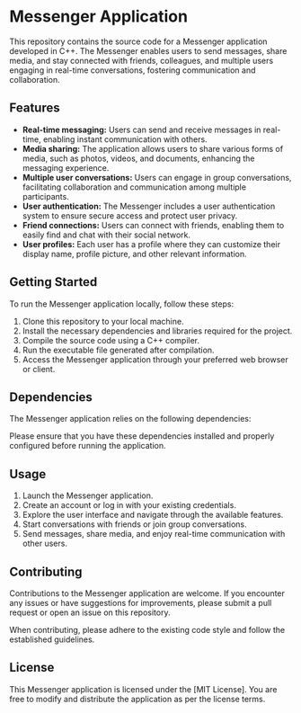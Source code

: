 # Messenger Application

This repository contains the source code for a Messenger application developed in C++. The Messenger enables users to send messages, share media, and stay connected with friends, colleagues, and multiple users engaging in real-time conversations, fostering communication and collaboration.

## Features

- **Real-time messaging:** Users can send and receive messages in real-time, enabling instant communication with others.
- **Media sharing:** The application allows users to share various forms of media, such as photos, videos, and documents, enhancing the messaging experience.
- **Multiple user conversations:** Users can engage in group conversations, facilitating collaboration and communication among multiple participants.
- **User authentication:** The Messenger includes a user authentication system to ensure secure access and protect user privacy.
- **Friend connections:** Users can connect with friends, enabling them to easily find and chat with their social network.
- **User profiles:** Each user has a profile where they can customize their display name, profile picture, and other relevant information.

## Getting Started

To run the Messenger application locally, follow these steps:

1. Clone this repository to your local machine.
2. Install the necessary dependencies and libraries required for the project.
3. Compile the source code using a C++ compiler.
4. Run the executable file generated after compilation.
5. Access the Messenger application through your preferred web browser or client.

## Dependencies

The Messenger application relies on the following dependencies:

Please ensure that you have these dependencies installed and properly configured before running the application.

## Usage

1. Launch the Messenger application.
2. Create an account or log in with your existing credentials.
3. Explore the user interface and navigate through the available features.
4. Start conversations with friends or join group conversations.
5. Send messages, share media, and enjoy real-time communication with other users.

## Contributing

Contributions to the Messenger application are welcome. If you encounter any issues or have suggestions for improvements, please submit a pull request or open an issue on this repository.

When contributing, please adhere to the existing code style and follow the established guidelines.

## License

This Messenger application is licensed under the [MIT License]. You are free to modify and distribute the application as per the license terms.
